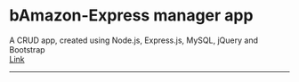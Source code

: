 # bAmazon-Express manager app 
A CRUD app, created using Node.js, Express.js, MySQL, jQuery and Bootstrap<br> 
<a href="https://bamazon.onrender.com/" target="blank">Link</a><hr>

